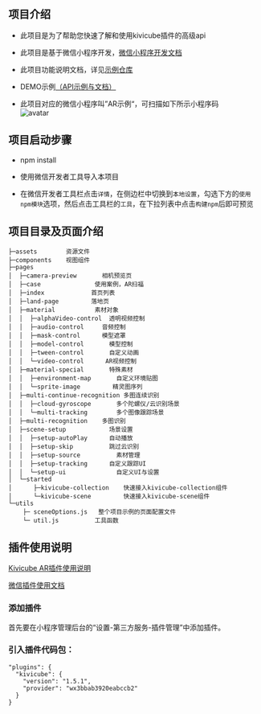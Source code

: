 ##  项目介绍

* 此项目是为了帮助您快速了解和使用kivicube插件的高级api

* 此项目是基于微信小程序开发，[微信小程序开发文档](https://developers.weixin.qq.com/miniprogram/dev/framework/)

* 此项目功能说明文档，详见[示例仓库](https://www.yuque.com/kivicube/manual/advanced-api)

* DEMO示例[（API示例与文档）](https://github.com/kivisense/wechat-kivicube-plugin-api-demo)

* 此项目对应的微信小程序叫”AR示例“，可扫描如下所示小程序码  
![avatar](https://cdn.nlark.com/yuque/0/2020/jpeg/217517/1606982678816-87c46bb6-261c-458d-b8bf-e3a6d15b9993.jpeg?x-oss-process=image%2Fresize%2Cw_200)

## 项目启动步骤
* npm install

* 使用微信开发者工具导入本项目

* 在微信开发者工具栏点击`详情`，在侧边栏中切换到`本地设置`，勾选下方的`使用npm模块`选项，然后点击工具栏的`工具`，在下拉列表中点击`构建npm`后即可预览

## 项目目录及页面介绍
```
├─assets 		资源文件
├─components 	视图组件
├─pages
│  ├─camera-preview 	  相机预览页
│  ├─case 				使用案例，AR扫福
│  ├─index 			   首页列表
│  ├─land-page 		   落地页
│  ├─material 		    素材对象
│  │  ├─alphaVideo-control  透明视频控制
│  │  ├─audio-control 	  音频控制
│  │  ├─mask-control  	  模型遮罩
│  │  ├─model-control       模型控制
│  │  ├─tween-control   	自定义动画
│  │  └─video-control	   AR视频控制
│  ├─material-special		特殊素材
│  │  ├─environment-map 	  自定义环境贴图
│  │  └─sprite-image 		 精灵图序列
│  ├─multi-continue-recognition 多图连续识别
│  │  ├─cloud-gyroscope		  多个陀螺仪/云识别场景
│  │  └─multi-tracking 		  多个图像跟踪场景
│  ├─multi-recognition 	  多图识别
│  ├─scene-setup 			场景设置
│  │  ├─setup-autoPlay 		自动播放
│  │  ├─setup-skip 			跳过云识别
│  │  ├─setup-source 		  素材管理
│  │  ├─setup-tracking 		自定义跟踪UI
│  │  └─setup-ui 			  自定义UI与设置
│  └─started
│      ├─kivicube-collection	快速接入kivicube-collection组件
│      └─kivicube-scene 		快速接入kivicube-scene组件
└─utils			
	├─ sceneOptions.js	 整个项目示例的页面配置文件
	└─ util.js 			工具函数
```

## 插件使用说明

[Kivicube AR插件使用说明](https://mp.weixin.qq.com/wxopen/plugindevdoc?appid=wx3bbab3920eabccb2&token=&lang=zh_CN)

[微信插件使用文档](https://developers.weixin.qq.com/miniprogram/dev/framework/plugin/using.html) 

### 添加插件
首先要在小程序管理后台的“设置-第三方服务-插件管理”中添加插件。

### 引入插件代码包：
    "plugins": {
      "kivicube": {
        "version": "1.5.1",
        "provider": "wx3bbab3920eabccb2"
      }
	}



